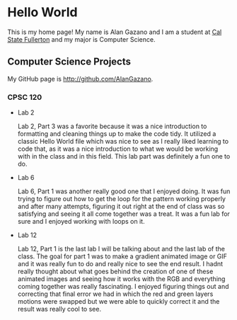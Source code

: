 # Hello World
 
This is my home page! My name is Alan Gazano and I am a student at [Cal State Fullerton](http://www.fullerton.edu/) and my major is Computer Science.
 
## Computer Science Projects
 
My GitHub page is http://github.com/AlanGazano.
 
### CPSC 120
 
* Lab 2
 
   Lab 2, Part 3 was a favorite because it was a nice introduction to formatting and cleaning things up to make the code tidy. It utilized a classic Hello World file which was nice to see as I really liked learning to code that, as it was a nice introduction to what we would be working with in the class and in this field. This lab part was definitely a fun one to do.
 
* Lab 6
 
   Lab 6, Part 1 was another really good one that I enjoyed doing. It was fun trying to figure out how to get the loop for the pattern working properly and after many attempts, figuring it out right at the end of class was so satisfying and seeing it all come together was a treat. It was a fun lab for sure and I enjoyed working with loops on it.
 
* Lab 12
 
   Lab 12, Part 1 is the last lab I will be talking about and the last lab of the class. The goal for part 1 was to make a gradient animated image or GIF and it was really fun to do and really nice to see the end result. I hadnt really thought about what goes behind the creation of one of these animated images and seeing how it works with the RGB and everything coming together was really fascinating. I enjoyed figuring things out and correcting that final error we had in which the red and green layers motions were swapped but we were able to quickly correct it and the result was really cool to see.